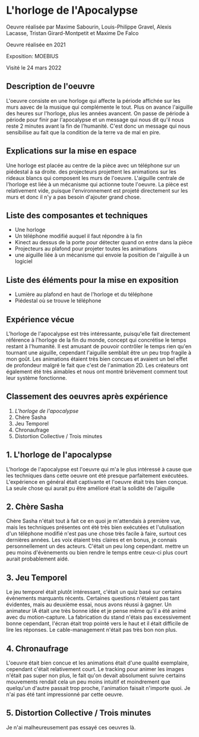 # L'horloge de l'Apocalypse

Oeuvre réalisée par Maxime Sabourin, Louis-Philippe Gravel, Alexis Lacasse, Tristan Girard-Montpetit et Maxime De Falco

Oeuvre réalisée en 2021

Exposition: MOEBIUS

Visité le 24 mars 2022

## Description de l'oeuvre

L'oeuvre consiste en une horloge qui affecte la période affichée sur les murs aavec de la musique qui complémente le tout. Plus on avance l'aiguille des heures sur l'horloge, plus les années avancent. On passe de période à période pour finir par l'apocalypse et un message qui nous dit qu'il nous reste 2 minutes avant la fin de l'humanité. C'est donc un message qui nous sensibilise au fait que la condition de la terre va de mal en pire.

## Explications sur la mise en espace

Une horloge est placée au centre de la pièce avec un téléphone sur un piédestal à sa droite. des projecteurs projettent les animations sur les rideaux blancs qui composent les murs de l'oeuvre. L'aiguille centrale de l'horloge est liée à un mécanisme qui actionne toute l'oeuvre. La pièce est relativement vide, puisque l'environnement est projeté directement sur les murs et donc il n'y a pas besoin d'ajouter grand chose.

## Liste des composantes et techniques

- Une horloge
- Un téléphone modifié auquel il faut répondre à la fin
- Kinect au dessus de la porte pour détecter quand on entre dans la pièce
- Projecteurs au plafond pour projeter toutes les animations
- une aiguille liée à un mécanisme qui envoie la position de l'aiguille à un logiciel

## Liste des éléments pour la mise en exposition

- Lumière au plafond en haut de l'horloge et du téléphone
- Piédestal où se trouve le téléphone

## Expérience vécue

L'horloge de l'apocalypse est très intéressante, puisqu'elle fait directement référence à l'horloge de la fin du monde, concept qui concrétise le temps restant à l'humanité. Il est amusant de pouvoir contrôler le temps rien qu'en tournant une aiguille, cependant l'aiguille semblait être un peu trop fragile à mon goût. Les animations étaient très bien concues et avaient un bel effet de profondeur malgré le fait que c'est de l'animation 2D. Les créateurs ont également été très aimables et nous ont montré brièvement comment tout leur système fonctionne. 

## Classement des oeuvres après expérience

1. *L'horloge de l'apocalypse*
2. Chère Sasha
3. Jeu Temporel
4. Chronaufrage
5. Distortion Collective / Trois minutes

## 1. L'horloge de l'apocalypse

L'horloge de l'apocalypse est l'oeuvre qui m'a le plus intéressé à cause que les techniques dans cette oeuvre ont été presque parfaitement exécutées. L'expérience en général était captivante et l'oeuvre était très bien conçue. La seule chose qui aurait pu être amélioré était la solidité de l'aiguille

## 2. Chère Sasha

Chère Sasha n'était tout à fait ce en quoi je m'attendais à première vue, mais les techniques présentes ont été très bien exécutées et l'utulisation d'un téléphone modifié n'est pas une chose très facile à faire, surtout ces dernières années. Les voix étaient très claires et en bonus, je connais personnellement un des acteurs. C'était un peu long cependant. mettre un peu moins d'évènements ou bien rendre le temps entre ceux-ci plus court aurait probablement aidé.

## 3. Jeu Temporel

Le jeu temporel était plutôt intéressant, c'était un quiz basé sur certains évènements marquants récents. Certaines questions n'étaient pas tant évidentes, mais au deuxième essai, nous avons réussi à gagner. Un animateur IA était une très bonne idée et je pense même qu'il a été animé avec du motion-capture. La fabrication du stand n'étais pas excessivement bonne cependant, l'écran était trop pointé vers le haut et il était difficile de lire les réponses. Le cable-management n'était pas très bon non plus.

## 4. Chronaufrage

L'oeuvre était bien concue et les animations était d'une qualité exemplaire, cependant c'était relativement court. Le tracking pour animer les images n'était pas super non plus, le fait qu'on devait absolument suivre certains mouvements rendait cela un peu moins intuitif et moindrement que quelqu'un d'autre passait trop proche, l'animation faisait n'importe quoi. Je n'ai pas été tant impressionné par cette oeuvre.

## 5. Distortion Collective / Trois minutes

Je n'ai malheureusement pas essayé ces oeuvres là.



